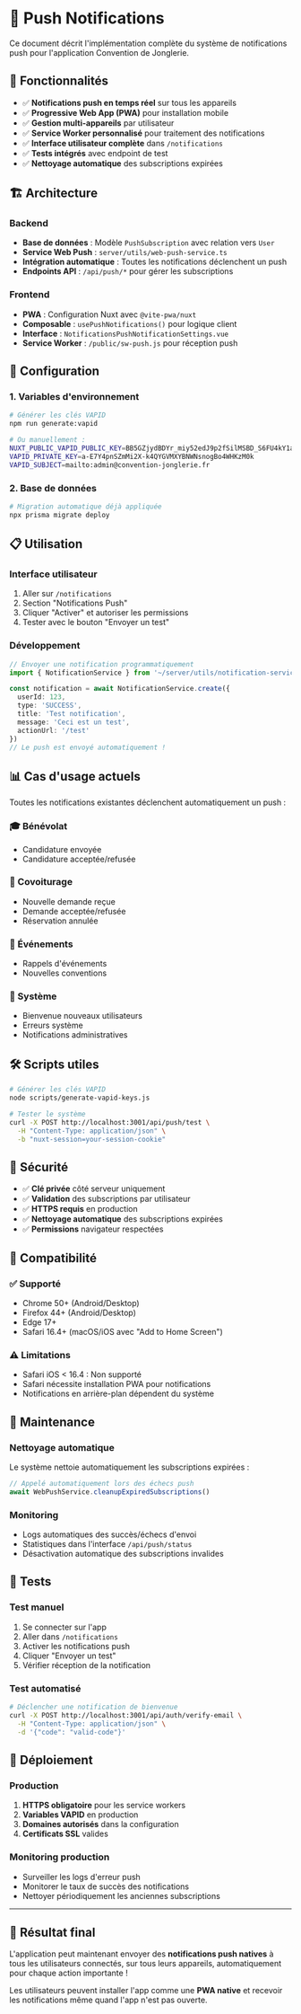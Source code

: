 # 📱 Push Notifications

Ce document décrit l'implémentation complète du système de notifications push pour l'application Convention de Jonglerie.

## 🎯 Fonctionnalités

- ✅ **Notifications push en temps réel** sur tous les appareils
- ✅ **Progressive Web App (PWA)** pour installation mobile
- ✅ **Gestion multi-appareils** par utilisateur
- ✅ **Service Worker personnalisé** pour traitement des notifications
- ✅ **Interface utilisateur complète** dans `/notifications`
- ✅ **Tests intégrés** avec endpoint de test
- ✅ **Nettoyage automatique** des subscriptions expirées

## 🏗️ Architecture

### Backend
- **Base de données** : Modèle `PushSubscription` avec relation vers `User`
- **Service Web Push** : `server/utils/web-push-service.ts`
- **Intégration automatique** : Toutes les notifications déclenchent un push
- **Endpoints API** : `/api/push/*` pour gérer les subscriptions

### Frontend
- **PWA** : Configuration Nuxt avec `@vite-pwa/nuxt`
- **Composable** : `usePushNotifications()` pour logique client
- **Interface** : `NotificationsPushNotificationSettings.vue`
- **Service Worker** : `/public/sw-push.js` pour réception push

## 🚀 Configuration

### 1. Variables d'environnement

```bash
# Générer les clés VAPID
npm run generate:vapid

# Ou manuellement :
NUXT_PUBLIC_VAPID_PUBLIC_KEY=BB5GZjydBDYr_miy52edJ9p2fSilMSBD_S6FU4kY1aCrB6YQWUl1Pn7YW1kpj_gxfUcvijTEAlF7rx_bM1K-c9s
VAPID_PRIVATE_KEY=a-E7Y4pnSZmMi2X-k4QYGVMXYBNWNsnogBo4WHKzM0k
VAPID_SUBJECT=mailto:admin@convention-jonglerie.fr
```

### 2. Base de données

```bash
# Migration automatique déjà appliquée
npx prisma migrate deploy
```

## 📋 Utilisation

### Interface utilisateur
1. Aller sur `/notifications`
2. Section "Notifications Push"
3. Cliquer "Activer" et autoriser les permissions
4. Tester avec le bouton "Envoyer un test"

### Développement
```typescript
// Envoyer une notification programmatiquement
import { NotificationService } from '~/server/utils/notification-service'

const notification = await NotificationService.create({
  userId: 123,
  type: 'SUCCESS',
  title: 'Test notification',
  message: 'Ceci est un test',
  actionUrl: '/test'
})
// Le push est envoyé automatiquement !
```

## 📊 Cas d'usage actuels

Toutes les notifications existantes déclenchent automatiquement un push :

### 🎓 Bénévolat
- Candidature envoyée
- Candidature acceptée/refusée

### 🚗 Covoiturage  
- Nouvelle demande reçue
- Demande acceptée/refusée
- Réservation annulée

### 🎪 Événements
- Rappels d'événements
- Nouvelles conventions

### 🔧 Système
- Bienvenue nouveaux utilisateurs
- Erreurs système
- Notifications administratives

## 🛠️ Scripts utiles

```bash
# Générer les clés VAPID
node scripts/generate-vapid-keys.js

# Tester le système
curl -X POST http://localhost:3001/api/push/test \
  -H "Content-Type: application/json" \
  -b "nuxt-session=your-session-cookie"
```

## 🔐 Sécurité

- ✅ **Clé privée** côté serveur uniquement
- ✅ **Validation** des subscriptions par utilisateur
- ✅ **HTTPS requis** en production
- ✅ **Nettoyage automatique** des subscriptions expirées
- ✅ **Permissions** navigateur respectées

## 📱 Compatibilité

### ✅ Supporté
- Chrome 50+ (Android/Desktop)
- Firefox 44+ (Android/Desktop)
- Edge 17+
- Safari 16.4+ (macOS/iOS avec "Add to Home Screen")

### ⚠️ Limitations
- Safari iOS < 16.4 : Non supporté
- Safari nécessite installation PWA pour notifications
- Notifications en arrière-plan dépendent du système

## 🧹 Maintenance

### Nettoyage automatique
Le système nettoie automatiquement les subscriptions expirées :

```typescript
// Appelé automatiquement lors des échecs push
await WebPushService.cleanupExpiredSubscriptions()
```

### Monitoring
- Logs automatiques des succès/échecs d'envoi
- Statistiques dans l'interface `/api/push/status`
- Désactivation automatique des subscriptions invalides

## 🎯 Tests

### Test manuel
1. Se connecter sur l'app
2. Aller dans `/notifications`
3. Activer les notifications push
4. Cliquer "Envoyer un test"
5. Vérifier réception de la notification

### Test automatisé
```bash
# Déclencher une notification de bienvenue
curl -X POST http://localhost:3001/api/auth/verify-email \
  -H "Content-Type: application/json" \
  -d '{"code": "valid-code"}'
```

## 🚀 Déploiement

### Production
1. **HTTPS obligatoire** pour les service workers
2. **Variables VAPID** en production
3. **Domaines autorisés** dans la configuration
4. **Certificats SSL** valides

### Monitoring production
- Surveiller les logs d'erreur push
- Monitorer le taux de succès des notifications
- Nettoyer périodiquement les anciennes subscriptions

---

## 🎉 Résultat final

L'application peut maintenant envoyer des **notifications push natives** à tous les utilisateurs connectés, sur tous leurs appareils, automatiquement pour chaque action importante ! 

Les utilisateurs peuvent installer l'app comme une **PWA native** et recevoir les notifications même quand l'app n'est pas ouverte.
